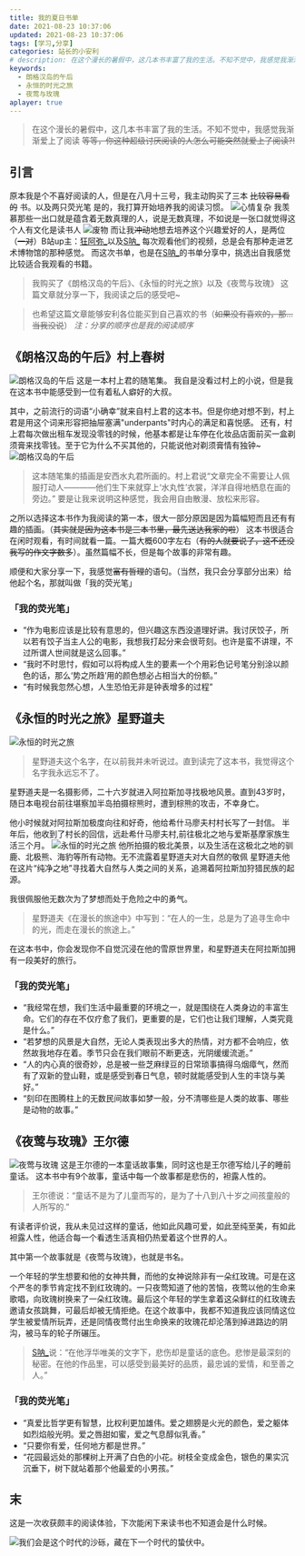 ```yaml
---
title: 我的夏日书单
date: 2021-08-23 10:37:06
updated: 2021-08-23 10:37:06
tags: [学习,分享]
categories: 站长的小安利
# description: 在这个漫长的暑假中，这几本书丰富了我的生活。不知不觉中，我感觉我渐渐爱上了阅读
keywords: 
  - 朗格汉岛的午后
  - 永恒的时光之旅
  - 夜莺与玫瑰
aplayer: true
---
```


> 在这个漫长的暑假中，这几本书丰富了我的生活。不知不觉中，我感觉我渐渐爱上了阅读
~~等等，你这种超级讨厌阅读的人怎么可能突然就爱上了阅读?!~~


<!-- more -->


<meting-js
 id="421563085"
 server="netease"
 type="song"
 theme="#C20C0C">
</meting-js>

## 引言
原本我是个不喜好阅读的人，但是在八月十三号，我主动购买了三本 ~~比较容易看的~~ 书。以及两只荧光笔
是的，我打算开始培养我的阅读习惯。
![心情复杂](https://testingcf.jsdelivr.net/gh/masle1/p@main/img/biaoqing/xqfz.jpg)
我羡慕那些一出口就是蕴含着无数真理的人，说是无数真理，不如说是一张口就觉得这个人有文化是读书人
![废物](https://testingcf.jsdelivr.net/gh/masle1/p@main/img/biaoqing/fw.jpg)
而让我~~冲动~~地想去培养这个兴趣爱好的人，是两位（~~一对~~）B站up主：[狂阿弥_](https://space.bilibili.com/3433092)以及[S呐_](https://space.bilibili.com/273139194)
每次观看他们的视频，总是会有那种走进艺术博物馆的那种感觉。
而这次书单，也是在[S呐_](https://space.bilibili.com/273139194)的书单分享中，挑选出自我感觉比较适合我观看的书籍。

<div class="success">

> 我购买了《朗格汉岛的午后》、《永恒的时光之旅》以及《夜莺与玫瑰》
这篇文章就分享一下，我阅读之后的感受吧~

</div>

> 也希望这篇文章能够安利各位能买到自己喜欢的书（~~如果没有喜欢的，那...当我没说~~）
*注：分享的顺序也是我的阅读顺序*

## 《朗格汉岛的午后》村上春树
![朗格汉岛的午后](https://testingcf.jsdelivr.net/gh/masle1/p@main/img/summer-book-list/lghd.jpg)
这是一本村上君的随笔集。 我自是没看过村上的小说，但是我在这本书中能感受到一位有着私人癖好的大叔。

其中，之前流行的词语“小确幸”就来自村上君的这本书。但是你绝对想不到，村上君是用这个词来形容把抽屉塞满"underpants"时内心的满足和喜悦感。
还有，村上君每次做出租车发现没零钱的时候，他基本都是让车停在化妆品店面前买一盒剃须膏来找零钱。至于它为什么不买其他的，只能说他对剃须膏情有独钟~
![朗格汉岛的午后](https://testingcf.jsdelivr.net/gh/masle1/p@main/img/summer-book-list/lghd1.jpg)
> 这本随笔集的插画是安西水丸君所画的。村上君说“文章完全不需要让人佩服打动人————他们生下来就穿上‘水丸性’衣裳，洋洋自得地栖息在画的旁边。”
要是让我来说明这种感觉，我会用自由散漫、放松来形容。

之所以选择这本书作为我阅读的第一本，很大一部分原因是因为篇幅短而且还有有趣的插画。（~~其实就是因为这本书是三本书里，最先送达我家的啦~~）
这本书很适合在闲时观看，有时间就看一篇。一篇大概600字左右（~~有的人就要说了，这不还没我写的作文字数多~~）。虽然篇幅不长，但是每个故事的非常有趣。

顺便和大家分享一下，我感觉~~富有哲理~~的语句。（当然，我只会分享部分出来）给他起个名，那就叫做「我的荧光笔」
### 「我的荧光笔」
- “作为电影应该是比较有意思的，但兴趣这东西没道理好讲。我讨厌饺子，所以若有饺子当主人公的电影，我想我打起分来会很苛刻。也许是蛮不讲理，不过所谓人世间就是这么回事。”
- “我时不时思忖，假如可以将构成人生的要素一个个用彩色记号笔分别涂以颜色的话，那么‘势之所趋’用的颜色想必占相当大的份额。”
- “有时候我忽然心想，人生恐怕无非是钟表增多的过程”

## 《永恒的时光之旅》星野道夫
![永恒的时光之旅](https://testingcf.jsdelivr.net/gh/masle1/p@main/img/summer-book-list/sgzl.jpg)

> 星野道夫这个名字，在以前我并未听说过。直到读完了这本书，我觉得这个名字我永远忘不了。

星野道夫是一名摄影师，二十六岁就进入阿拉斯加寻找极地风景。直到43岁时，随日本电视台前往堪察加半岛拍摄棕熊时，遭到棕熊的攻击，不幸身亡。

他小时候就对阿拉斯加极度向往和好奇，他给希什马廖夫村村长写了一封信。
半年后，他收到了村长的回信，远赴希什马廖夫村,前往极北之地与爱斯基摩家族生活三个月。
![永恒的时光之旅](https://testingcf.jsdelivr.net/gh/masle1/p@main/img/summer-book-list/sgzl1.jpg)
他所拍摄的极北美景，以及生活在这极北之地的驯鹿、北极熊、海豹等所有动物。无不流露着星野道夫对大自然的敬佩
星野道夫他在这片“纯净之地”寻找着大自然与人类之间的关系，追溯着阿拉斯加狩猎民族的起源。

我很佩服他无数次为了梦想而处于危险之中的勇气。
>  星野道夫《在漫长的旅途中》中写到：“在人的一生，总是为了追寻生命中的光，而走在漫长的旅途上。”

在这本书中，你会发现你不自觉沉浸在他的雪原世界里，和星野道夫在阿拉斯加拥有一段美好的旅行。

### 「我的荧光笔」
- “我经常在想，我们生活中最重要的环境之一，就是围绕在人类身边的丰富生命。它们的存在不仅疗愈了我们，更重要的是，它们也让我们理解，人类究竟是什么。”
- “若梦想的风景是大自然，无论人类表现出多大的热情，对方都不会响应，依然故我地存在着。季节只会在我们眼前不断更迭，光阴缓缓流逝。”
- “人的内心真的很奇妙，总是被一些芝麻绿豆的日常琐事搞得乌烟瘴气，然而有了双新的登山鞋，或是感受到春日气息，顿时就能感受到人生的丰饶与美好。”
- “刻印在图腾柱上的无数民间故事如梦一般，分不清哪些是人类的故事、哪些是动物的故事。”

## 《夜莺与玫瑰》王尔德
![夜莺与玫瑰](https://testingcf.jsdelivr.net/gh/masle1/p@main/img/summer-book-list/yyymg.jpg)
这是王尔德的一本童话故事集，同时这也是王尔德写给儿子的睡前童话。
这本书中有9个故事，童话中每一个故事都是悲伤的，袒露人性的。

> 王尔德说：“童话不是为了儿童而写的，是为了十八到八十岁之间孩童般的人所写的.”

有读者评价说，我从未见过这样的童话，他如此风趣可爱，如此至纯至美，有如此袒露人性，他适合每一个看透生活真相仍热爱着这个世界的人。

其中第一个故事就是《夜莺与玫瑰》，也就是书名。

一个年轻的学生想要和他的女神共舞，而他的女神说除非有一朵红玫瑰。可是在这个严冬的季节肯定找不到红玫瑰的。一只夜莺知道了他的苦恼，夜莺以他的生命来歌唱，向玫瑰树换来了一朵红玫瑰。最后这个年轻的学生拿着这朵鲜红的红玫瑰去邀请女孩跳舞，可最后却被无情拒绝。在这个故事中，我都不知道我应该同情这位学生被爱情所玩弄，还是同情夜莺付出生命换来的玫瑰花却沦落到掉进路边的阴沟，被马车的轮子所碾压。

>[S呐_](https://space.bilibili.com/273139194)说：“在他浮华唯美的文字下，悲伤却是童话的底色。悲惨是最深刻的秘密。在他的作品里，可以感受到最美好的品质，最忠诚的爱情，和至善之人。”

### 「我的荧光笔」
- “真爱比哲学更有智慧，比权利更加雄伟。爱之翅膀是火光的颜色，爱之躯体如烈焰般光明。爱之唇甜如蜜，爱之气息醇似乳香。”
- “只要你有爱，任何地方都是世界。”
- “花园最远处的那棵树上开满了白色的小花。树枝全变成金色，银色的果实沉沉垂下，树下就站着那个他最爱的小男孩。”


## 末
这是一次收获颇丰的阅读体验，下次能闲下来读书也不知道会是什么时候。

![我们会是这个时代的沙砾，藏在下一个时代的蛰伏中。](https://testingcf.jsdelivr.net/gh/masle1/p@main/img/summer-book-list/yj.jpg)